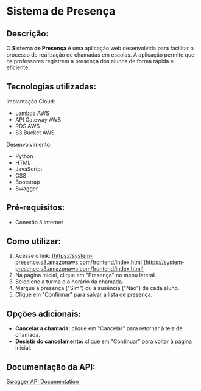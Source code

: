# Sistema de Presença

## Descrição:

O **Sistema de Presença** é uma aplicação web desenvolvida para facilitar o processo de realização de chamadas em escolas. A aplicação permite que os professores registrem a presença dos alunos de forma rápida e eficiente.

## Tecnologias utilizadas:
Implantação Cloud:
- Lambda AWS
- API Gateway AWS
- RDS AWS
- S3 Bucket AWS

Desenvolvimento:
- Python
- HTML
- JavaScript
- CSS
- Bootstrap
- Swagger

## Pré-requisitos:

- Conexão à internet

## Como utilizar:

1. Acesse o link: [https://system-presence.s3.amazonaws.com/frontend/index.html](https://system-presence.s3.amazonaws.com/frontend/index.html)
4. Na página inicial, clique em "Presença" no menu lateral.
5. Selecione a turma e o horário da chamada.
6. Marque a presença ("Sim") ou a ausência ("Não") de cada aluno.
7. Clique em "Confirmar" para salvar a lista de presença.

## Opções adicionais:

- **Cancelar a chamada:** clique em "Cancelar" para retornar à tela de chamada.
- **Desistir do cancelamento:** clique em "Continuar" para voltar à página inicial.

## Documentação da API:

[Swagger API Documentation](https://app.swaggerhub.com/apis-docs/sousa8/system-presence/2024-04-01#/default/post_postListPresence)
